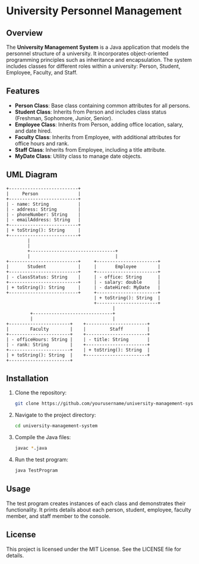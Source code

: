 # University Personnel Management

## Overview

The **University Management System** is a Java application that models the personnel structure of a university. It incorporates object-oriented programming principles such as inheritance and encapsulation. The system includes classes for different roles within a university: Person, Student, Employee, Faculty, and Staff.

## Features

- **Person Class**: Base class containing common attributes for all persons.
- **Student Class**: Inherits from Person and includes class status (Freshman, Sophomore, Junior, Senior).
- **Employee Class**: Inherits from Person, adding office location, salary, and date hired.
- **Faculty Class**: Inherits from Employee, with additional attributes for office hours and rank.
- **Staff Class**: Inherits from Employee, including a title attribute.
- **MyDate Class**: Utility class to manage date objects.

## UML Diagram

```
+--------------------------+
|     Person               |
+--------------------------+
| - name: String           |
| - address: String        |
| - phoneNumber: String    |
| - emailAddress: String   |
+--------------------------+
| + toString(): String     |
+--------------------------+
        |
        |
        +--------------------------------+
        |                                |
+--------------------------+     +-----------------------+
|       Student            |     |       Employee        |
+--------------------------+     +-----------------------+
| - classStatus: String    |     | - office: String      |
+--------------------------+     | - salary: double      |
| + toString(): String     |     | - dateHired: MyDate   |
+--------------------------+     +-----------------------+
                                 | + toString(): String  |
                                 +-----------------------+
                                        |
         +------------------------------+
         |                              |
+-----------------------+    +-----------------------+ 
|        Faculty        |    |         Staff         |
+-----------------------+    +-----------------------+ 
| - officeHours: String |    | - title: String       |
| - rank: String        |    +-----------------------+ 
+-----------------------+    | + toString(): String  |
| + toString(): String  |    +-----------------------+ 
+-----------------------+       
```

## Installation

1. Clone the repository:
   ```bash
   git clone https://github.com/yourusername/university-management-system.git
   ```
2. Navigate to the project directory:
   ```bash
   cd university-management-system
   ```
3. Compile the Java files:
   ```bash
   javac *.java
   ```
4. Run the test program:
   ```bash
   java TestProgram
   ```

## Usage

The test program creates instances of each class and demonstrates their functionality. It prints details about each person, student, employee, faculty member, and staff member to the console.

## License

This project is licensed under the MIT License. See the LICENSE file for details.
